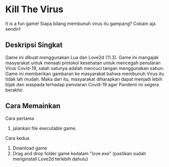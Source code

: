 # Kill The Virus

It is a fun game!
Siapa bilang membunuh virus itu gampang?
Cobain aja sendiri!

## Deskripsi Singkat
Game ini dibuat menggunakan Lua dan Love2d (11.3).
Game ini mangajak masyarakat untuk menaati protokol kesehatan untuk mencegah penularan Virus Covid-19, salah satunya adalah mencuci tangan menggunakan sabun. 
Game ini memberikan gambaran ke masyarakat bahwa membunuh Virus itu tidak lah mudah. Maka dari itu, masyarakat diharapkan dapat menjadi lebih bijak dan waspada terhadap penularan Covid-19 agar Pandemi ini segera berakhir.

## Cara Memainkan
Cara pertama
1. jalankan file executable game.


Cara kedua
1. Download game
2. Drag and drop folder game kedalam "love.exe" (pastikan sudah menginstall Love2d terlebih dahulu)
